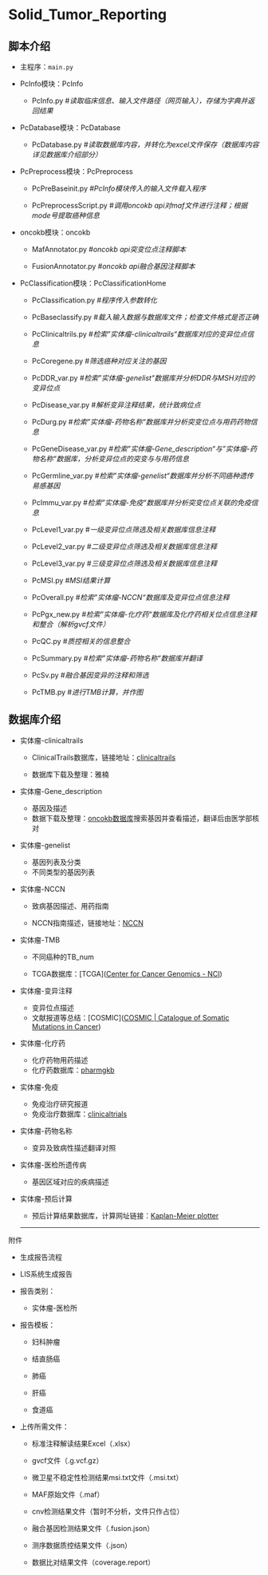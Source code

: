 # Solid_Tumor_Reporting

## 脚本介绍

- 主程序：`main.py`

- PcInfo模块：PcInfo
  
  - PcInfo.py #*读取临床信息、输入文件路径（网页输入），存储为字典并返回结果*

- PcDatabase模块：PcDatabase
  
  - PcDatabase.py #*读取数据库内容，并转化为excel文件保存（数据库内容详见数据库介绍部分）*

- PcPreprocess模块：PcPreprocess
  
  - PcPreBaseinit.py #*PcInfo模块传入的输入文件载入程序*
  
  - PcPreprocessScript.py #*调用oncokb api对maf文件进行注释；根据mode号提取癌种信息*

- oncokb模块：oncokb
  
  - MafAnnotator.py #*oncokb api突变位点注释脚本*
  
  - FusionAnnotator.py #*oncokb api融合基因注释脚本*

- PcClassification模块：PcClassificationHome
  
  - PcClassification.py #*程序传入参数转化*
  
  - PcBaseclassify.py #*载入输入数据与数据库文件；检查文件格式是否正确*
  
  - PcClinicaltrils.py #*检索”实体瘤-clinicaltrails“数据库对应的变异位点信息*
  
  - PcCoregene.py #*筛选癌种对应关注的基因*
  
  - PcDDR_var.py #*检索”实体瘤-genelist“数据库并分析DDR与MSH对应的变异位点*
  
  - PcDisease_var.py #*解析变异注释结果，统计致病位点*
  
  - PcDurg.py #*检索”实体瘤-药物名称“数据库并分析突变位点与用药药物信息*
  
  - PcGeneDisease_var.py #*检索”实体瘤-Gene_description“与”实体瘤-药物名称“数据库，分析变异位点的突变与与用药信息*
  
  - PcGermline_var.py #*检索”实体瘤-genelist“数据库并分析不同癌种遗传易感基因*
  
  - PcImmu_var.py #*检索”实体瘤-免疫“数据库并分析突变位点关联的免疫信息*
  
  - PcLevel1_var.py #*一级变异位点筛选及相关数据库信息注释*
  
  - PcLevel2_var.py #*二级变异位点筛选及相关数据库信息注释*
  
  - PcLevel3_var.py #*三级变异位点筛选及相关数据库信息注释*
  
  - PcMSI.py #*MSI结果计算*
  
  - PcOverall.py #*检索”实体瘤-NCCN“数据库及变异位点信息注释*
  
  - PcPgx_new.py #*检索”实体瘤-化疗药“数据库及化疗药相关位点信息注释和整合（解析gvcf文件）*
  
  - PcQC.py #*质控相关的信息整合*
  
  - PcSummary.py #*检索”实体瘤-药物名称“数据库并翻译*
  
  - PcSv.py #*融合基因变异的注释和筛选*
  
  - PcTMB.py #*进行TMB计算，并作图*

## 数据库介绍

- 实体瘤-clinicaltrails
  
  - ClinicalTrails数据库，链接地址：[clinicaltrails](https://clinicaltrials.gov/)
  
  - 数据库下载及整理：雅楠

- 实体瘤-Gene_description
  
  - 基因及描述
  - 数据下载及整理：[oncokb数据库](https://www.oncokb.org/)搜索基因并查看描述，翻译后由医学部核对

- 实体瘤-genelist
  
  - 基因列表及分类
  - 不同类型的基因列表

- 实体瘤-NCCN
  
  - 致病基因描述、用药指南
  
  - NCCN指南描述，链接地址：[NCCN](http://www.nccnchina.org.cn/nccn-guidelines-china.aspx)

- 实体瘤-TMB
  
  - 不同癌种的TB_num
  
  - TCGA数据库：[TCGA]([Center for Cancer Genomics - NCI](https://www.cancer.gov/ccg/))

- 实体瘤-变异注释
  
  - 变异位点描述
  - 文献报道等总结：[COSMIC]([COSMIC | Catalogue of Somatic Mutations in Cancer](https://cancer.sanger.ac.uk/cosmic))

- 实体瘤-化疗药
  
  - 化疗药物用药描述
  - 化疗药数据库：[pharmgkb](https://www.pharmgkb.org/)

- 实体瘤-免疫
  
  - 免疫治疗研究报道
  - 免疫治疗数据库：[clinicaltrials](https://clinicaltrials.gov/)

- 实体瘤-药物名称
  
  - 变异及致病性描述翻译对照

- 实体瘤-医检所遗传病
  
  - 基因区域对应的疾病描述

- 实体瘤-预后计算
  
  - 预后计算结果数据库，计算网址链接：[Kaplan-Meier plotter](http://kmplot.com/analysis/)
  
  ------------------------------------------------------------------------------------------------------------------------
  
  

 附件 

- 生成报告流程

- LIS系统生成报告

- 报告类别：
  
  - 实体瘤-医检所

- 报告模板：
  
  - 妇科肿瘤
  
  - 结直肠癌
  
  - 肺癌
  
  - 肝癌
  
  - 食道癌

- 上传所需文件：
  
  - 标准注释解读结果Excel（.xlsx）
  
  - gvcf文件（.g.vcf.gz）
  
  - 微卫星不稳定性检测结果msi.txt文件（.msi.txt）
  
  - MAF原始文件（.maf）
  
  - cnv检测结果文件（暂时不分析，文件只作占位）
  
  - 融合基因检测结果文件（.fusion.json）
  
  - 测序数据质控结果文件（.json）
  
  - 数据比对结果文件（coverage.report）
